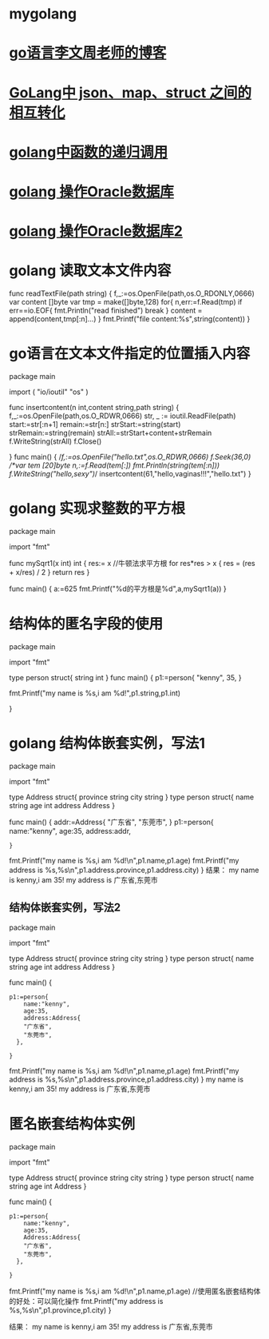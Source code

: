 # mygolang
# <a href="https://www.liwenzhou.com/">go语言李文周老师的博客</a>
# <a href="https://www.cnblogs.com/liang1101/p/6741262.html">GoLang中 json、map、struct 之间的相互转化</a>
# <a href="https://www.runoob.com/go/go-recursion.html">golang中函数的递归调用</a>
# <a href="http://sinhub.cn/2019/12/use-golang-connect2oracle-on-windows/">golang 操作Oracle数据库</a>
# <a href="https://article.itxueyuan.com/e9DL7">golang 操作Oracle数据库2</a>

# golang 读取文本文件内容
func readTextFile(path string) {
	f,_:=os.OpenFile(path,os.O_RDONLY,0666)
	var content []byte
	var tmp = make([]byte,128)
	for{
		n,err:=f.Read(tmp)
		if err==io.EOF{
			fmt.Println("read finished")
			break
		}
		content = append(content,tmp[:n]...)
	}
    fmt.Printf("file content:%s",string(content))
}

# go语言在文本文件指定的位置插入内容
package main

import (
	"io/ioutil"
	"os"
)

func insertcontent(n int,content string,path string)  {
	f,_:=os.OpenFile(path,os.O_RDWR,0666)
	str, _ := ioutil.ReadFile(path)
	start:=str[:n+1]
	remain:=str[n:]
	strStart:=string(start)
	strRemain:=string(remain)
	strAll:=strStart+content+strRemain
	f.WriteString(strAll)
        f.Close()
	
}
func main() {
	/*f,_:=os.OpenFile("hello.txt",os.O_RDWR,0666)
	f.Seek(36,0)
	/*var tem [20]byte
	n,_:=f.Read(tem[:])
	fmt.Println(string(tem[:n]))
	f.WriteString("hello,sexy")*/
   insertcontent(61,"hello,vaginas!!!","hello.txt")
}

# golang 实现求整数的平方根
package main

import "fmt"

func mySqrt1(x int) int {
	res:= x
    //牛顿法求平方根
    for res*res > x {
        res = (res + x/res) / 2
    }
    return res
}

func main() {
	a:=625
	fmt.Printf("%d的平方根是%d",a,mySqrt1(a))
}

# 结构体的匿名字段的使用
package main

import "fmt"

type person struct{
	string
	int
}
func main() {
	p1:=person{
		"kenny",
		35,
	}
	
   fmt.Printf("my name is %s,i am %d!",p1.string,p1.int)
	
}

# golang 结构体嵌套实例，写法1
package main

import "fmt"

type Address struct{
	province string
	city     string
}
type person struct{
	 name string
	 age   int
	 address Address
}

func main() {
	addr:=Address{
	    "广东省",
	    "东莞市",
	}
	p1:=person{
		name:"kenny",
		age:35,
		address:addr,
		
	}
	
   fmt.Printf("my name is %s,i am %d!\n",p1.name,p1.age)
	fmt.Printf("my address is %s,%s\n",p1.address.province,p1.address.city)
}
结果：
my name is kenny,i am 35!
my address is 广东省,东莞市

## 结构体嵌套实例，写法2
package main

import "fmt"

type Address struct{
	province string
	city     string
}
type person struct{
	 name string
	 age   int
	 address Address
}

func main() {
	 
	p1:=person{
		name:"kenny",
		age:35,
		address:Address{
	    "广东省",
		"东莞市",
	  },
		
	}
	
   fmt.Printf("my name is %s,i am %d!\n",p1.name,p1.age)
	fmt.Printf("my address is %s,%s\n",p1.address.province,p1.address.city)
}
my name is kenny,i am 35!
my address is 广东省,东莞市

# 匿名嵌套结构体实例
package main

import "fmt"

type Address struct{
	province string
	city     string
}
type person struct{
	 name string
	 age   int
     Address
}

func main() {
	 
	p1:=person{
		name:"kenny",
		age:35,
		Address:Address{
	    "广东省",
		"东莞市",
	  },
		
	}
	
   fmt.Printf("my name is %s,i am %d!\n",p1.name,p1.age) //使用匿名嵌套结构体的好处：可以简化操作
   fmt.Printf("my address is %s,%s\n",p1.province,p1.city)
}

结果：
my name is kenny,i am 35!
my address is 广东省,东莞市

